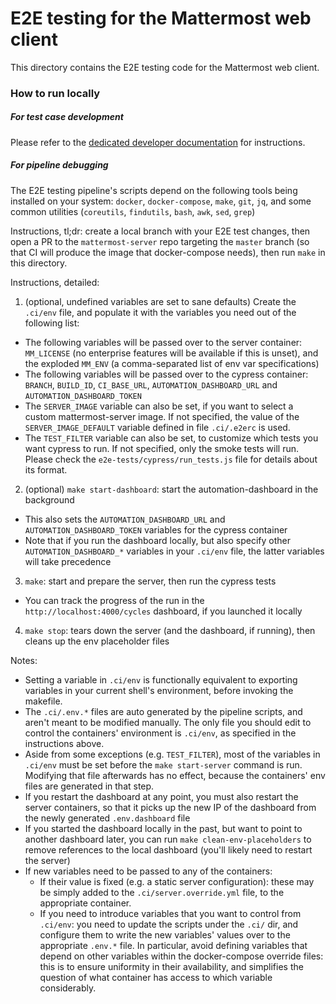 # E2E testing for the Mattermost web client

This directory contains the E2E testing code for the Mattermost web client.

### How to run locally

##### For test case development

Please refer to the [dedicated developer documentation](https://developers.mattermost.com/contribute/more-info/webapp/e2e-testing/) for instructions.

##### For pipeline debugging

The E2E testing pipeline's scripts depend on the following tools being installed on your system: `docker`, `docker-compose`, `make`, `git`, `jq`, and some common utilities (`coreutils`, `findutils`, `bash`, `awk`, `sed`, `grep`)

Instructions, tl;dr: create a local branch with your E2E test changes, then open a PR to the `mattermost-server` repo targeting the `master` branch (so that CI will produce the image that docker-compose needs), then run `make` in this directory.

Instructions, detailed:
1. (optional, undefined variables are set to sane defaults) Create the `.ci/env` file, and populate it with the variables you need out of the following list:
  * The following variables will be passed over to the server container: `MM_LICENSE` (no enterprise features will be available if this is unset), and the exploded `MM_ENV` (a comma-separated list of env var specifications)
  * The following variables will be passed over to the cypress container: `BRANCH`, `BUILD_ID`, `CI_BASE_URL`, `AUTOMATION_DASHBOARD_URL` and `AUTOMATION_DASHBOARD_TOKEN`
  * The `SERVER_IMAGE` variable can also be set, if you want to select a custom mattermost-server image. If not specified, the value of the `SERVER_IMAGE_DEFAULT` variable defined in file `.ci/.e2erc` is used.
  * The `TEST_FILTER` variable can also be set, to customize which tests you want cypress to run. If not specified, only the smoke tests will run. Please check the `e2e-tests/cypress/run_tests.js` file for details about its format.
2. (optional) `make start-dashboard`: start the automation-dashboard in the background
  * This also sets the `AUTOMATION_DASHBOARD_URL` and `AUTOMATION_DASHBOARD_TOKEN` variables for the cypress container
  * Note that if you run the dashboard locally, but also specify other `AUTOMATION_DASHBOARD_*` variables in your `.ci/env` file, the latter variables will take precedence
3. `make`: start and prepare the server, then run the cypress tests
  * You can track the progress of the run in the `http://localhost:4000/cycles` dashboard, if you launched it locally
4. `make stop`: tears down the server (and the dashboard, if running), then cleans up the env placeholder files

Notes:
- Setting a variable in `.ci/env` is functionally equivalent to exporting variables in your current shell's environment, before invoking the makefile.
- The `.ci/.env.*` files are auto generated by the pipeline scripts, and aren't meant to be modified manually. The only file you should edit to control the containers' environment is `.ci/env`, as specified in the instructions above.
- Aside from some exceptions (e.g. `TEST_FILTER`), most of the variables in `.ci/env` must be set before the `make start-server` command is run. Modifying that file afterwards has no effect, because the containers' env files are generated in that step.
- If you restart the dashboard at any point, you must also restart the server containers, so that it picks up the new IP of the dashboard from the newly generated `.env.dashboard` file
- If you started the dashboard locally in the past, but want to point to another dashboard later, you can run `make clean-env-placeholders` to remove references to the local dashboard (you'll likely need to restart the server)
- If new variables need to be passed to any of the containers:
  * If their value is fixed (e.g. a static server configuration): these may be simply added to the `.ci/server.override.yml` file, to the appropriate container.
  * If you need to introduce variables that you want to control from `.ci/env`: you need to update the scripts under the `.ci/` dir, and configure them to write the new variables' values over to the appropriate `.env.*` file. In particular, avoid defining variables that depend on other variables within the docker-compose override files: this is to ensure uniformity in their availability, and simplifies the question of what container has access to which variable considerably.
